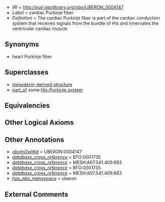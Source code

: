  * *IRI* = http://purl.obolibrary.org/obo/UBERON_0004147
 * *Label* = cardiac Purkinje fiber
 * *Definition* = The cardiac Purkinje fiber is part of the cardiac conduction system that receives signals from the bundle of His and innervates the ventricular cardiac muscle

## Synonyms

 * heart Purkinje fiber

## Superclasses

 * [mesoderm-derived structure](../../UBERON/20/UBERON_0004120.md)
 * [part_of](../../BFO/50/BFO_0000050.md) some [His-Purkinje system](../../UBERON/46/UBERON_0004146.md)

## Equivalencies


## Other Logical Axioms


## Other Annotations

 * *[oboInOwl#id](../../id/oboInOwl#id.md)* = UBERON:0004147
 * *[database_cross_reference](../../ef/oboInOwl#hasDbXref.md)* = BTO:0001735
 * *[database_cross_reference](../../ef/oboInOwl#hasDbXref.md)* = MESH:A07.541.409.683
 * *[database_cross_reference](../../ef/oboInOwl#hasDbXref.md)* = BTO:0001735
 * *[database_cross_reference](../../ef/oboInOwl#hasDbXref.md)* = MESH:A07.541.409.683
 * *[has_obo_namespace](../../ce/oboInOwl#hasOBONamespace.md)* = uberon

## External Comments

